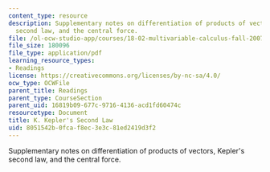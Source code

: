 ```yaml
---
content_type: resource
description: Supplementary notes on differentiation of products of vectors, Kepler's
  second law, and the central force.
file: /ol-ocw-studio-app/courses/18-02-multivariable-calculus-fall-2007/8051542b0fcaf8ec3e3c81ed2419d3f2_kepler_secnd_law.pdf
file_size: 180096
file_type: application/pdf
learning_resource_types:
- Readings
license: https://creativecommons.org/licenses/by-nc-sa/4.0/
ocw_type: OCWFile
parent_title: Readings
parent_type: CourseSection
parent_uid: 16819b09-677c-9716-4136-acd1fd60474c
resourcetype: Document
title: K. Kepler's Second Law
uid: 8051542b-0fca-f8ec-3e3c-81ed2419d3f2
---
```

Supplementary notes on differentiation of products of vectors, Kepler's second law, and the central force.